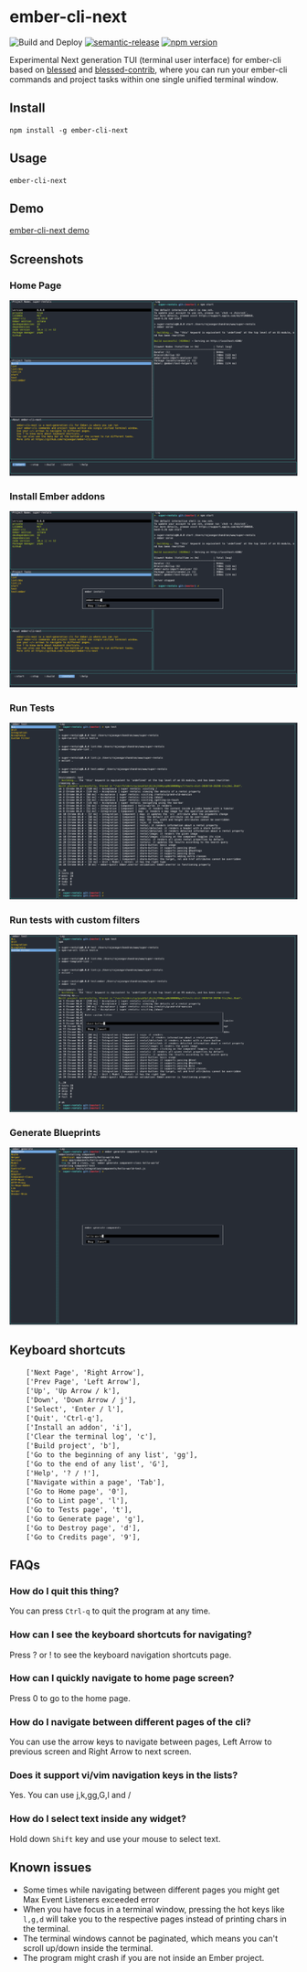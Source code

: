 # ember-cli-next
![Build and Deploy](https://github.com/rajasegar/ember-cli-next/workflows/Build%20and%20Deploy/badge.svg)
[![semantic-release](https://img.shields.io/badge/%20%20%F0%9F%93%A6%F0%9F%9A%80-semantic--release-e10079.svg)](https://github.com/semantic-release/semantic-release)
[![npm version](http://img.shields.io/npm/v/ember-cli-next.svg?style=flat)](https://npmjs.org/package/ember-cli-next "View this project on npm")


Experimental Next generation TUI (terminal user interface) for ember-cli based on [blessed](https://github.com/chjj/blessed) and [blessed-contrib](https://github.com/yaronn/blessed-contrib),   where you can run your ember-cli commands and project tasks within one single unified terminal window.

## Install
```
npm install -g ember-cli-next
```

## Usage
```
ember-cli-next
```

## Demo
[ember-cli-next demo](https://www.youtube.com/watch?v=do9sRiOxenA)

## Screenshots

### Home Page
![home](screenshots/home.png)

### Install Ember addons
![ember-install](screenshots/ember-install.png)

### Run Tests
![ember-test](screenshots/ember-test.png)

### Run tests with custom filters
![custom-filter-test](screenshots/custom-filter-test.png)

### Generate Blueprints
![ember-generate](screenshots/ember-generate.png)

## Keyboard shortcuts
```
    ['Next Page', 'Right Arrow'],
    ['Prev Page', 'Left Arrow'],
    ['Up', 'Up Arrow / k'],
    ['Down', 'Down Arrow / j'],
    ['Select', 'Enter / l'],
    ['Quit', 'Ctrl-q'],
    ['Install an addon', 'i'],
    ['Clear the terminal log', 'c'],
    ['Build project', 'b'],
    ['Go to the beginning of any list', 'gg'],
    ['Go to the end of any list', 'G'],
    ['Help', '? / !'],
    ['Navigate within a page', 'Tab'],
    ['Go to Home page', '0'],
    ['Go to Lint page', 'l'],
    ['Go to Tests page', 't'],
    ['Go to Generate page', 'g'],
    ['Go to Destroy page', 'd'],
    ['Go to Credits page', '9'],
```

## FAQs

### How do I quit this thing?
You can press `Ctrl-q` to quit the program at any time.

### How can I see the keyboard shortcuts for navigating?
Press ? or ! to see the keyboard navigation shortcuts page.

### How can I quickly navigate to home page screen?
Press 0 to go to the home page.

### How do I navigate between different pages of the cli?
You can use the arrow keys to navigate between pages, Left Arrow to previous screen and Right Arrow to next screen.

### Does it support vi/vim navigation keys in the lists?
Yes. You can use j,k,gg,G,l and /

### How do I select text inside any widget?
Hold down `Shift` key and use your mouse to select text.

## Known issues
- Some times while navigating between different pages you might get Max Event Listeners exceeded error 
- When you have focus in a terminal window, pressing the hot keys like `l,g,d` will take you to the respective pages instead of printing chars in the terminal.
- The terminal windows cannot be paginated, which means you can't scroll up/down inside the terminal.
- The program might crash if you are not inside an Ember project.
